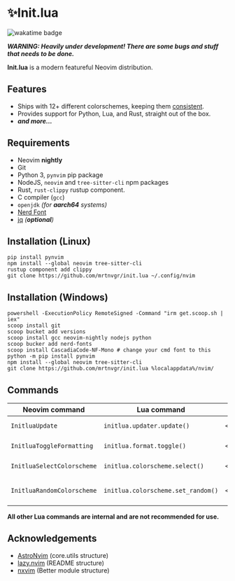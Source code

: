 # ✨Init.lua

![wakatime badge](https://wakatime.com/badge/user/5fea8bc3-faf2-4ced-9ae0-78ed7f87428f/project/893e579b-0331-4ddf-bbd4-24f1353d0832.svg)

_**WARNING: Heavily under development! There are some bugs and stuff that needs to be done.**_

**Init.lua** is a modern featureful Neovim distribution.

## Features

- Ships with 12+ different colorschemes, keeping them [consistent](lua/initlua/plugins/colorschemes/list.lua).
- Provides support for Python, Lua, and Rust, straight out of the box.
  <!-- TODO: - Provides complete dev environments for Python, Lua and Rust, straight out of the box. -->
- _**and more...**_

## Requirements

- Neovim **nightly**
- Git
- Python 3, `pynvim` pip package
- NodeJS, `neovim` and `tree-sitter-cli` npm packages
- Rust, `rust-clippy` rustup component.
- C compiler (`gcc`)
- `openjdk` _(for **aarch64** systems)_ <!-- ltex-ls -->
- [Nerd Font](https://nerdfonts.com/)
- [jq](https://stedolan.github.io/jq/) _(**optional**)_

## Installation (Linux)

```console
pip install pynvim
npm install --global neovim tree-sitter-cli
rustup component add clippy
git clone https://github.com/mrtnvgr/init.lua ~/.config/nvim
```

## Installation (Windows)

```console
powershell -ExecutionPolicy RemoteSigned -Command "irm get.scoop.sh | iex"
scoop install git
scoop bucket add versions
scoop install gcc neovim-nightly nodejs python
scoop bucker add nerd-fonts
scoop install CascadiaCode-NF-Mono # change your cmd font to this
python -m pip install pynvim
npm install --global neovim tree-sitter-cli
git clone https://github.com/mrtnvgr/init.lua %localappdata%/nvim/
```

## Commands

| Neovim command             | Lua command                        | Keymap        | Description               |
| -------------------------- | ---------------------------------- | ------------- | ------------------------- |
| `InitluaUpdate`            | `initlua.updater.update()`         | `<leader>au`  | update everything         |
| `InitluaToggleFormatting`  | `initlua.format.toggle()`          | `<leader>atf` | toggle null-ls formatting |
| `InitluaSelectColorscheme` | `initlua.colorscheme.select()`     | `<leader>asc` | pick a colorscheme        |
| `InitluaRandomColorscheme` | `initlua.colorscheme.set_random()` | `<leader>arc` | set a random colorscheme  |

**All other Lua commands are internal and are not recommended for use.**

## Acknowledgements

- [AstroNvim](https://github.com/AstroNvim/AstroNvim) (core.utils structure)
- [lazy.nvim](https://github.com/folke/lazy.nvim) (README structure)
- [nxvim](https://github.com/tenxsoydev/nxvim) (Better module structure)
